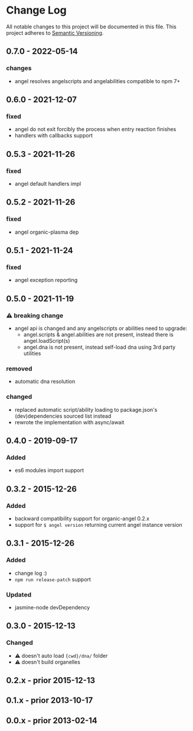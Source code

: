# Change Log
All notable changes to this project will be documented in this file.
This project adheres to [Semantic Versioning](http://semver.org/).

## 0.7.0 - 2022-05-14

### changes

* angel resolves angelscripts and angelabilities compatible to npm 7+

## 0.6.0 - 2021-12-07

### fixed

* angel do not exit forcibly the process when entry reaction finishes
* handlers with callbacks support

## 0.5.3 - 2021-11-26

### fixed

* angel default handlers impl

## 0.5.2 - 2021-11-26

### fixed

* angel organic-plasma dep

## 0.5.1 - 2021-11-24

### fixed

* angel exception reporting

## 0.5.0 - 2021-11-19

### :warning: breaking change

* angel api is changed and any angelscripts or abilities need to upgrade:
  * angel.scripts & angel.abilities are not present, instead there is angel.loadScript(s)
  * angel.dna is not present, instead self-load dna using 3rd party utilities

### removed
* automatic dna resolution

### changed
* replaced automatic script/ability loading to package.json's (dev)dependencies sourced list instead
* rewrote the implementation with async/await

## 0.4.0 - 2019-09-17
### Added

* es6 modules import support

## 0.3.2 - 2015-12-26
### Added
- backward compatibility support for organic-angel 0.2.x
- support for `$ angel version` returning current angel instance version

## 0.3.1 - 2015-12-26
### Added
- change log :)
- `npm run release-patch` support

### Updated
- jasmine-node devDependency

## 0.3.0 - 2015-12-13
### Changed
- :warning: doesn't auto load `{cwd}/dna/` folder
- :warning: doesn't build organelles

## 0.2.x - prior 2015-12-13

## 0.1.x - prior 2013-10-17

## 0.0.x - prior 2013-02-14
